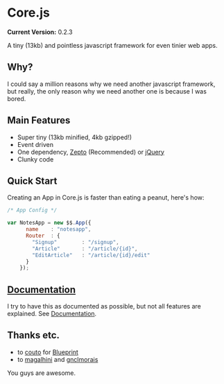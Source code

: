 # Core.js

__Current Version:__ 0.2.3

A tiny (13kb) and pointless javascript framework for even tinier web apps.


## Why?

I could say a million reasons why we need another javascript framework, but really, the only reason why we need another one is because I was bored.


## Main Features

* Super tiny (13kb minified, 4kb gzipped!)
* Event driven
* One dependency, <a href="http://zeptojs.com/">Zepto</a> (Recommended) or <a href="http://jquery.com/">jQuery</a>
* Clunky code


## Quick Start

Creating an App in Core.js is faster than eating a peanut, here's how:

```js
/* App Config */

var NotesApp = new $$.App({
      name    : "notesapp",
      Router  : {
        "Signup"        : "/signup",
        "Article"       : "/article/{id}",
        "EditArticle"   : "/article/{id}/edit"
      }
    });
```

## [Documentation](documentation.md)

I try to have this as documented as possible, but not all features are explained. See [Documentation](documentation.md).


## Thanks etc.

* to <a href="https://github.com/Couto">couto</a> for <a href="https://github.com/Couto/Blueprint">Blueprint</a>
* to <a href="https://github.com/magalhini">magalhini</a> and <a href="https://github.com/gnclmorais">gnclmorais</a>

You guys are awesome.

